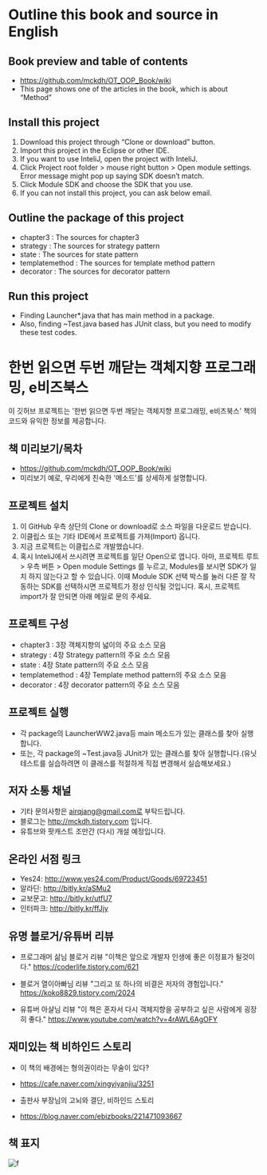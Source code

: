 # Outline this book and source in English

## Book preview and table of contents
* https://github.com/mckdh/OT_OOP_Book/wiki
* This page shows one of the articles in the book, which is about “Method”

## Install this project
1. Download this project through “Clone or download” button.
2. Import this project in the Eclipse or other IDE.
3. If you want to use InteliJ, open the project with InteliJ.
4. Click Project root folder > mouse right button > Open module settings. Error message might pop up saying SDK doesn’t match.
5. Click Module SDK and choose the SDK that you use.
6. If you can not install this project, you can ask below email.

## Outline the package of this project
* chapter3 : The sources for chapter3
* strategy : The sources for strategy pattern
* state : The sources for state pattern
* templatemethod : The sources for template method pattern
* decorator : The sources for decorator pattern 

## Run this project
* Finding Launcher*.java that has main method in a package.
* Also, finding ~Test.java based has JUnit class, but you need to modify these test codes.

# 한번 읽으면 두번 깨닫는 객체지향 프로그래밍, e비즈북스

이 깃허브 프로젝트는 '한번 읽으면 두번 깨닫는 객체지향 프로그래밍, e비즈북스' 책의 코드와 유익한 정보를 제공합니다.

## 책 미리보기/목차
* https://github.com/mckdh/OT_OOP_Book/wiki
* 미리보기 예로, 우리에게 친숙한 '메소드'를 상세하게 설명합니다.

## 프로젝트 설치
1. 이 GitHub 우측 상단의 Clone or download로 소스 파일을 다운로드 받습니다.
2. 이클립스 또는 기타 IDE에서 프로젝트를 가져(Import) 옵니다. 
3. 지금 프로젝트는 이클립스로 개발했습니다.
4. 혹시 InteliJ에서 쓰시려면 프로젝트를 일단 Open으로 엽니다.
아마, 프로젝트 루트 > 우측 버튼 > Open module Settings 를 누르고,
Modules를 보시면 SDK가 일치 하지 않는다고 할 수 있습니다.
이때 Module SDK 선택 박스를 눌러 다른 잘 작동하는 SDK를 선택하시면 프로젝트가 정상 인식될 것입니다.
혹시, 프로젝트 import가 잘 안되면 아래 메일로 문의 주세요.

## 프로젝트 구성
* chapter3 : 3장 객체지향의 넓이의 주요 소스 모음
* strategy : 4장 Strategy pattern의 주요 소스 모음
* state : 4장 State pattern의 주요 소스 모음
* templatemethod : 4장 Template method pattern의 주요 소스 모음
* decorator : 4장 decorator pattern의 주요 소스 모음

## 프로젝트 실행
* 각 package의 LauncherWW2.java등 main 메소드가 있는 클래스를 찾아 실행합니다.
* 또는, 각 package의 ~Test.java등 JUnit가 있는 클래스를 찾아 실행합니다.(유닛 테스트를 실습하려면 이 클래스를 적절하게 직접 변경해서 실습해보세요.)

## 저자 소통 채널
* 기타 문의사항은 airqjang@gmail.com로 부탁드립니다.
* 블로그는 http://mckdh.tistory.com 입니다.
* 유튜브와 팟캐스트 조만간 (다시) 개설 예정입니다.

## 온라인 서점 링크
* Yes24: http://www.yes24.com/Product/Goods/69723451
* 알라딘: http://bitly.kr/aSMu2
* 교보문고: http://bitly.kr/utfU7
* 인터파크: http://bitly.kr/ffJjy

## 유명 블로거/유튜버 리뷰
* 프로그래머 삶님 블로거 리뷰 
"이책은 앞으로 개발자 인생에 좋은 이정표가 될것이다."
https://coderlife.tistory.com/621

* 블로거 열이아빠님 리뷰
"그리고 또 하나의 비결은 저자의 경험입니다."
https://koko8829.tistory.com/2024

* 유튜버 아샬님 리뷰
"이 책은 혼자서 다시 객체지향을 공부하고 싶은 사람에게 굉장히 좋다."
https://www.youtube.com/watch?v=4rAWL6AgOFY

## 재미있는 책 비하인드 스토리
* 이 책의 배경에는 형의권이라는 무술이 있다?
* https://cafe.naver.com/xingyiyanjiu/3251

* 출판사 부장님의 고뇌와 결단, 비하인드 스토리
* https://blog.naver.com/ebizbooks/221471093667

## 책 표지
![f](https://user-images.githubusercontent.com/11452935/51438922-2c2a1a00-1cf6-11e9-8ae4-3308ba0b95c2.jpg)

